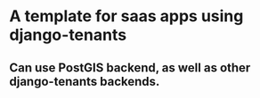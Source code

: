 # A template for saas apps using django-tenants

## Can use PostGIS backend, as well as other django-tenants backends. 
